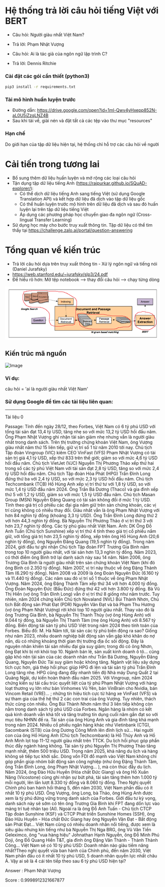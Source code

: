 # Hệ thống trả lời câu hỏi tiếng Việt với BERT

- Câu hỏi: Người giàu nhất Việt Nam?
- Trả lời: Phạm Nhật Vượng

- Câu hỏi: Ai là tác giả của ngôn ngữ lập trình C?
- Trả lời: Dennis Ritchie

### Cài đặt các gói cần thiết (python3)
```bash
pip3 install -r requirements.txt
```

### Tải mô hình huấn luyện trước
- Đường dẫn: https://drive.google.com/open?id=1ml-Qwv4yHxepp852N-aL0U5iZzqLNZ4B
- Sau khi tải về, giải nén và đặt tất cả các tệp vào thư mục "resources"

### Hạn chế
Do giới hạn của tập dữ liệu hiện tại, hệ thống chỉ hỗ trợ các câu hỏi về người

# Cải tiến trong tương lai
 - Bổ sung thêm dữ liệu huấn luyện và mở rộng các loại câu hỏi
 - Tận dụng tập dữ liệu tiếng Anh (https://rajpurkar.github.io/SQuAD-explorer/):
     - Có thể dịch dữ liệu tiếng Anh sang tiếng Việt (sử dụng Google Translation API) và kết hợp dữ liệu đã dịch vào tập dữ liệu gốc
     - Có thể huấn luyện trước mô hình trên dữ liệu đã dịch và sau đó huấn luyện lại trên tập dữ liệu tiếng Việt
     - Áp dụng các phương pháp học chuyển giao đa ngôn ngữ (Cross-lingual Transfer Learning)
 - Sử dụng học máy cho bước truy xuất thông tin. Tập dữ liệu có thể tìm thấy tại https://challenge.zalo.ai/portal/question-answering

# Tổng quan về kiến trúc
 - Trả lời câu hỏi dựa trên truy xuất thông tin - Xử lý ngôn ngữ và tiếng nói (Daniel Jurafsky)
 - https://web.stanford.edu/~jurafsky/slp3/24.pdf
 - Để hiểu rõ hơn: Mở tệp notebook --> thay đổi câu hỏi --> chạy từng dòng
 
<img src="Framework.png">

## Kiến trúc mã nguồn

![Image](https://github.com/user-attachments/assets/6eaad7c6-f39d-4df8-9435-dc6129ba40b0)

### Ví dụ:

câu hỏi = 'ai là người giàu nhất Việt Nam'

### Sử dụng Google để tìm các tài liệu liên quan:
----------------------------------------------
Tài liệu 0

Passage: Tính đến ngày 28/12, theo Forbes, Việt Nam có 6 tỷ phú USD với tổng tài sản đạt 13,4 tỷ USD, tăng nhẹ so với mức 13,2 tỷ USD hồi đầu năm. Ông Phạm Nhật Vượng ghi nhận tài sản giảm nhẹ nhưng vẫn là người giàu nhất trong danh sách. Trên thị trường chứng khoán Việt Nam, ông Vượng giàu nhất năm thứ 15 liên tiếp, giữ vị trí số 1 từ năm 2010 tới nay. Chủ tịch Tập đoàn Vingroup (VIC) kiêm CEO VinFast (VFS) Phạm Nhật Vượng có tài sản trị giá 4,1 tỷ USD, xếp thứ 833 trên thế giới; giảm so với mức 4,6 tỷ USD hồi đầu năm. Chủ tịch VietJet (VJC) Nguyễn Thị Phương Thảo xếp thứ hai trong số các tỷ phú Việt Nam với tài sản đạt 2,8 tỷ USD, tăng so với mức 2,4 tỷ USD hồi đầu năm. Chủ tịch Tập đoàn Hòa Phát (HPG) Trần Đình Long đứng thứ ba với 2,4 tỷ USD, so với mức 2,3 tỷ USD hồi đầu năm. Chủ tịch Techcombank (TCB) Hồ Hùng Anh xếp vị trí thứ tư với 1,8 tỷ USD, so với mức 1,4 tỷ USD đầu năm 2024. Ông Trần Bá Dương (Thaco) và gia đình xếp thứ 5 với 1,2 tỷ USD, giảm so với mức 1,5 tỷ USD đầu năm. Chủ tịch Masan Group (MSN) Nguyễn Đăng Quang có tài sản không đổi ở mức 1 tỷ USD. Tính theo giá trị cổ phiếu các đại gia nắm giữ trên sàn chứng khoán, các vị trí cũng không có nhiều thay đổi. Giàu nhất vẫn là ông Phạm Nhật Vượng với hơn 84 nghìn tỷ đồng (khoảng 3,3 tỷ USD). Ông Trần Đình Long đứng thứ 2 với hơn 44,3 nghìn tỷ đồng. Bà Nguyễn Thị Phương Thảo ở vị trí thứ 3 với hơn 23,7 nghìn tỷ đồng. Các tỷ phú giàu nhất Việt Nam. Ảnh: DK Ông Đỗ Anh Tuấn (Chủ tịch Sunshine) xếp vị trí thứ 4 tính theo giá trị cổ phiếu nắm giữ, với tổng giá trị hơn 23,5 nghìn tỷ đồng, xếp trên ông Hồ Hùng Anh (20,6 nghìn tỷ đồng), ông Nguyễn Đăng Quang (19,5 nghìn tỷ đồng). Trong năm 2024, giới đầu tư ghi nhận Chủ tịch Tập đoàn FPT Trương Gia Bình nằm trong top 10 người giàu nhất, với tài sản hơn 13,3 nghìn tỷ đồng. Năm 2023, có thời điểm ông Bình trở lại danh sách này sau 14 năm. Năm 2006, ông Trương Gia Bình là người giàu nhất trên sàn chứng khoán Việt Nam (khi đó ông Bình có 2.350 tỷ đồng). Năm 2007, vị trí này thuộc về ông Đặng Thành Tâm (6.290 tỷ đồng). Năm 2008 và 2009 là ông Đoàn Nguyên Đức (6.160 tỷ và 11.440 tỷ đồng). Các năm sau đó vị trí số 1 thuộc về ông Phạm Nhật Vượng. Năm 2024, ông Đặng Thành Tâm xếp thứ 34 với hơn 4.000 tỷ đồng. Ông Đoàn Nguyên Đức (Bầu Đức) đứng thứ 42 với hơn 3.800 tỷ đồng. Bà Vũ Thị Hiền (vợ ông Trần Đình Long) vẫn ở vị trí thứ 8 giống như năm trước. Tuy nhiên, năm 2024 chứng kiến Chủ tịch Novaland (NVL) Bùi Thành Nhơn, Chủ tịch Bất động sản Phát Đạt (PDR) Nguyễn Văn Đạt và bà Phạm Thu Hương (vợ ông Phạm Nhật Vượng) rời khỏi top 10 người giàu nhất. Thay vào đó là ông Trương Gia Bình, bà Nguyễn Thị Thanh Thủy (vợ ông Hùng Anh) với 9.044 tỷ đồng, bà Nguyễn Thị Thanh Tâm (mẹ ông Hùng Anh) với 8.567 tỷ đồng. Biến động tài sản tỷ phú USD Việt trong năm 2024 theo tính toán của Forbes. Biểu đồ: M. Hà Năm tới, tài sản các tỷ phú biến động ra sao? Giống như năm 2023, nhiều doanh nghiệp bất động sản vẫn gặp khó khăn do nợ nần, dù có những khoảng thời gian thị trường địa ốc sôi động. Đây là nguyên nhân khiến tài sản nhiều đại gia suy giảm; trong đó có ông Nhơn, ông Đạt khi bị rơi khỏi top 10. Ngành bán lẻ, sản xuất kinh doanh ô tô... cũng gặp khó nên tài sản của các doanh nhân như Trần Bá Dương, Nguyễn Đăng Quang, Nguyễn Đức Tài suy giảm hoặc không tăng. Ngành vật liệu xây dựng tích cực hơn, giá thép hồi phục giúp HPG đi lên và tài sản tỷ phú Trần Đình Long tăng nhẹ. HPG cũng đang đẩy nhanh tiến độ Nhà máy Dung Quất 2 tại Quảng Ngãi, dự kiến hoàn thành đầu năm 2025. Với Vingroup, năm 2024 chứng kiến sự tái cấu trúc quyết liệt của tỷ phú Phạm Nhật Vượng với hàng loạt thương vụ lớn như bán Vinhomes Vũ Yên, bán VinBrain cho Nvidia, bán Vincom Retail (VRE)... ; những tín hiệu tích cực từ hãng xe VinFast (VFS) và sự tham gia của thế hệ thứ 2 các con trai của ông Vượng. Tuy nhiên, thách thức cũng còn nhiều. Ông Bùi Thành Nhơn năm thứ 3 liên tiếp không còn nằm trong danh sách tỷ phú USD của Forbes. Ngân hàng là nhóm có kết quả kinh doanh vẫn khá tốt và tăng trưởng tín dụng cuối năm gần đạt so với mục tiêu NHNN đề ra. Tài sản của ông Hùng Anh và gia đình tăng khá mạnh trong năm 2024. Nhiều cổ phiếu ngân hàng khác như Vietinbank (CTG), Sacombank (STB) của ông Dương Công Minh lên đỉnh lịch sử... Hai người con của ông Hồ Hùng Anh (Chủ tịch Techcombank) là Hồ Thủy Anh và Hồ Anh Minh lọt top 11-12 người giàu nhất trên TTCK. Du lịch hồi phục góp phần thúc đẩy ngành hàng không. Tài sản tỷ phú Nguyễn Thị Phương Thảo tăng mạnh nhất, thêm 500 triệu USD. Trong năm 2025, khả năng du lịch và hàng không sẽ tiếp tục khởi sắc. Dòng vốn FDI đổ mạnh vào Việt Nam không chỉ góp phần giúp nhóm bất động sản công nghiệp (như ông Đặng Thành Tâm, ông Trần Đình Long, ông Phạm Nhật Vượng... ), mà còn thúc đẩy du lịch. Năm 2024, ông Đào Hữu Huyền (Hóa chất Đức Giang) và ông Hồ Xuân Năng (Vicostone) cũng ghi nhận sự bứt phá, tài sản tăng thêm hơn 1.000 tỷ mỗi người, lên lần lượt 8.330 tỷ đồng và 8.060 tỷ đồng. Theo Nghị quyết Chính phủ ban hành hồi tháng 5, đến năm 2030, Việt Nam phấn đấu có ít nhất 10 tỷ phú USD. Ông Vượng, ông Long, bà Thảo, ông Hùng Anh được xem là tỷ phú đứng vững trong danh sách của Forbes. Giới đầu tư kỳ vọng, danh sách này sẽ sớm có tên ông Trương Gia Bình khi FPT đang dồn lực vào mảng trí tuệ nhân tạo (AI). Ngoài ra là ông Đỗ Anh Tuấn - Chủ tịch CTCP Tập đoàn Sunshine (KSF) và CTCP Phát triển Sunshine Homes (SSH), ông Đào Hữu Huyền - Hóa chất Đức Giang hay ông Nguyễn Văn Đạt - Bất động sản Phát Đạt... Việt Nam cũng có nhiều doanh nhân nổi tiếng, được xem là siêu giàu nhưng kín tiếng như bà Nguyễn Thị Nga BRG, ông Vũ Văn Tiền Geleximco, ông "vua hàng hiệu" Johnathan Hạnh Nguyễn, ông Đỗ Minh Phú Doji, ông Đỗ Quang Hiển T&T, gia đình ông Đặng Văn Thành - Thành Thành Công... Việt Nam sẽ có 10 tỷ phú USD: Doanh nhân nào giàu tiềm năng nhất?Theo nghị quyết vừa ban hành của Chính phủ, đến năm 2030, Việt Nam phấn đấu có ít nhất 10 tỷ phú USD, 5 doanh nhân quyền lực nhất châu Á. Vậy ai sẽ là 4 cái tên tiếp theo sau 6 tỷ phú USD hiện tại?

Answer : Phạm Nhật Vượng

Score : 0.9998912321667877

